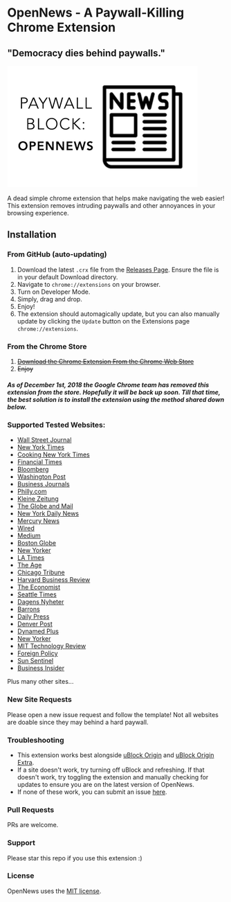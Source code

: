 # OpenNews - A Paywall-Killing Chrome Extension
## "Democracy dies behind paywalls."
![Banner](https://raw.githubusercontent.com/rushilsrivastava/OpenNews/master/images/440x280.png)

A dead simple chrome extension that helps make navigating the web easier! This extension removes intruding paywalls and other annoyances in your browsing experience. 

## Installation
### From GitHub (auto-updating)
 1. Download the latest `.crx` file from the [Releases
    Page](https://github.com/rushilsrivastava/OpenNews/releases). Ensure the file is in your default Download directory.
 2. Navigate to `chrome://extensions` on your browser.
 3. Turn on Developer Mode.
 4. Simply, drag and drop.
 5. Enjoy!
 6. The extension should automagically update, but you can also manually update by clicking the `Update` button on the Extensions page `chrome://extensions`.

### From the Chrome Store
 1. ~~[Download the Chrome Extension From the Chrome Web Store](https://chrome.google.com/webstore/detail/baipbjbpocokgmeemmmgnkbknjfpackn/)~~
 2. ~~Enjoy~~
 
##### As of December 1st, 2018 the Google Chrome team has removed this extension from the store. Hopefully it will be back up soon. Till that time, the best solution is to install the extension using the method shared down below.

### Supported Tested Websites:
* [Wall Street Journal](https://www.wsj.com/)
* [New York Times](https://www.nytimes.com/)
* [Cooking New York Times](https://cooking.nytimes.com/)
* [Financial Times](https://www.ft.com/)
* [Bloomberg](https://www.bloomberg.com/)
* [Washington Post](https://www.washingtonpost.com)
* [Business Journals](https://www.bizjournals.com/)
* [Philly.com](https://www.philly.com/)
* [Kleine Zeitung](http://www.kleinezeitung.at/)
* [The Globe and Mail](https://www.theglobeandmail.com/)
* [New York Daily News](http://www.nydailynews.com/)
* [Mercury News](https://www.mercurynews.com/)
* [Wired](https://wired.com/)
* [Medium](https://medium.com/)
* [Boston Globe](https://bostonglobe.com/)
* [New Yorker](https://www.newyorker.com/)
* [LA Times](http://latimes.com/)
* [The Age](https://www.theage.com.au/)
* [Chicago Tribune](http://www.chicagotribune.com/)
* [Harvard Business Review](https://hbr.org/)
* [The Economist](https://www.economist.com/)
* [Seattle Times](https://www.seattletimes.com/)
* [Dagens Nyheter](https://dn.se)
* [Barrons](https://www.barrons.com/)
* [Daily Press](https://www.dailypress.com/)
* [Denver Post](https://www.denverpost.com/)
* [Dynamed Plus](http://www.dynamed.com/)
* [New Yorker](https://www.newyorker.com/)
* [MIT Technology Review](https://technologyreview.org/)
* [Foreign Policy](https://foreignpolicy.com)
* [Sun Sentinel](https://www.sun-sentinel.com/)
* [Business Insider](https://www.businessinsider.com/)

Plus many other sites...

### New Site Requests
Please open a new issue request and follow the template! Not all websites are doable since they may behind a hard paywall.

### Troubleshooting
* This extension works best alongside [uBlock Origin](https://chrome.google.com/webstore/detail/ublock-origin/cjpalhdlnbpafiamejdnhcphjbkeiagm) and [uBlock Origin Extra](https://chrome.google.com/webstore/detail/ublock-origin-extra/pgdnlhfefecpicbbihgmbmffkjpaplco).
* If a site doesn't work, try turning off uBlock and refreshing. If that doesn't work, try toggling the extension and manually checking for updates to ensure you are on the latest version of OpenNews. 
* If none of these work, you can submit an issue [here](https://github.com/rushilsrivastava/OpenNews/issues).

### Pull Requests
PRs are welcome.

### Support
Please star this repo if you use this extension :)

### License
OpenNews uses the [MIT license](https://github.com/rushilsrivastava/OpenNews/blob/master/LICENSE).
